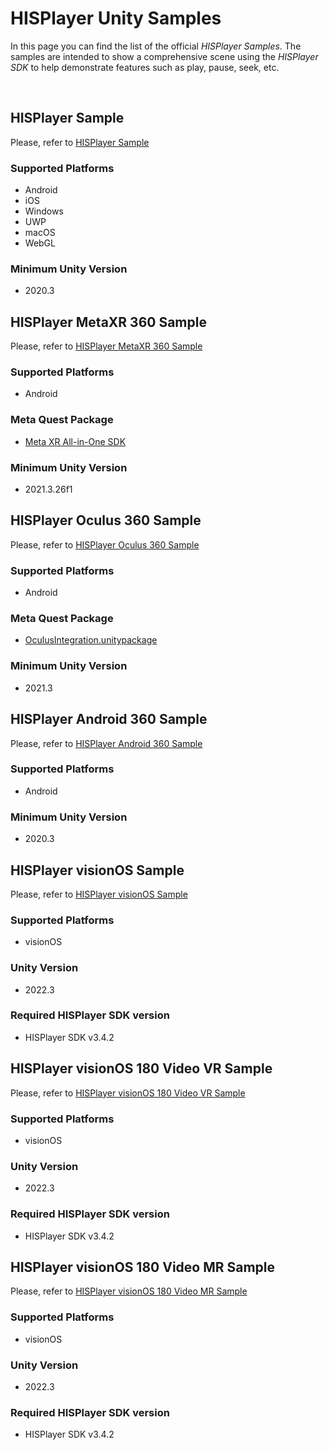 # HISPlayer Unity Samples

In this page you can find the list of the official _HISPlayer Samples_. The samples are intended to show a comprehensive scene using the _HISPlayer SDK_ to help demonstrate features such as play, pause, seek, etc.

<br>

## HISPlayer Sample

Please, refer to [HISPlayer Sample](/hisplayer-sample.md)

### Supported Platforms
  * Android
  * iOS
  * Windows
  * UWP
  * macOS
  * WebGL

### Minimum Unity Version
  * 2020.3

## HISPlayer MetaXR 360 Sample

Please, refer to [HISPlayer MetaXR 360 Sample](/hisplayer-metaxr-360-sample.md)

### Supported Platforms
  * Android

### Meta Quest Package
  * [Meta XR All-in-One SDK](https://developer.oculus.com/downloads/package/meta-xr-sdk-all-in-one-upm/)

### Minimum Unity Version
  * 2021.3.26f1

## HISPlayer Oculus 360 Sample

Please, refer to [HISPlayer Oculus 360 Sample](/hisplayer-oculus-360-sample.md)

### Supported Platforms
  * Android

### Meta Quest Package
  * [OculusIntegration.unitypackage](https://developer.oculus.com/downloads/package/unity-integration/)

### Minimum Unity Version
  * 2021.3

## HISPlayer Android 360 Sample

Please, refer to [HISPlayer Android 360 Sample](/hisplayer-android-360-sample.md)

### Supported Platforms
  * Android

### Minimum Unity Version
  * 2020.3

## HISPlayer visionOS Sample

Please, refer to [HISPlayer visionOS Sample](/hisplayer-visionos-sample.md)

### Supported Platforms
  * visionOS

### Unity Version
  * 2022.3

### Required HISPlayer SDK version
  * HISPlayer SDK v3.4.2

## HISPlayer visionOS 180 Video VR Sample

Please, refer to [HISPlayer visionOS 180 Video VR Sample](/hisplayer-visionos-180-vr-sample.md)

### Supported Platforms
  * visionOS

### Unity Version
  * 2022.3

### Required HISPlayer SDK version
  * HISPlayer SDK v3.4.2

## HISPlayer visionOS 180 Video MR Sample

Please, refer to [HISPlayer visionOS 180 Video MR Sample](/hisplayer-visionos-180-mr-sample.md)

### Supported Platforms
  * visionOS

### Unity Version
  * 2022.3

### Required HISPlayer SDK version
  * HISPlayer SDK v3.4.2
